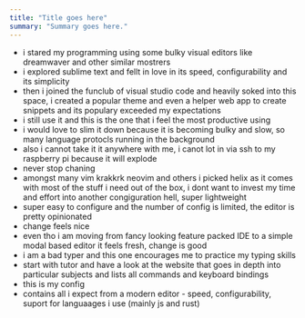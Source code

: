 ```yaml
---
title: "Title goes here"
summary: "Summary goes here."
---
```


- i stared my programming using some bulky visual editors like dreamwaver and other similar mostrers
- i explored sublime text and fellt in love in its speed, configurability and its simplicity
- then i joined the funclub of visual studio code and heavily soked into this space, i created a popular theme and even a helper web app to create snippets and its populary exceeded my expectations
- i still use it and this is the one that i feel the most productive using
- i would love to slim it down because it is becoming bulky and slow, so many language protocls running in the background
- also i cannot take it it anywhere with me, i canot lot in via ssh to my raspberry pi because it will explode
- never stop chaning
- amongst many vim krakkrk neovim and others i picked helix as it comes with most of the stuff i need out of the box, i dont want to invest my time and effort into another congiguration hell, super lightweight
- super easy to configure and the number of config is limited, the editor is pretty opinionated
- change feels nice
- even tho i am moving from fancy looking feature packed IDE to a simple modal based editor it feels fresh, change is good
- i am a bad typer and this one encourages me to practice my typing skills
- start with tutor and have a look at the website that goes in depth into particular subjects and lists all commands and keyboard bindings
- this is my config
- contains all i expect from a modern editor - speed, configurability, suport for languaages i use (mainly js and rust)
